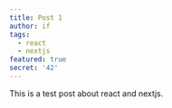 ```yaml
---
title: Post 1
author: if
tags:
  - react
  - nextjs
featured: true
secret: '42'
---
```


This is a test post about react and nextjs.